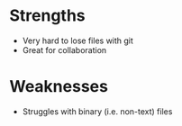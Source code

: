 # Strengths
- Very hard to lose files with git
- Great for collaboration

# Weaknesses
- Struggles with binary (i.e. non-text) files